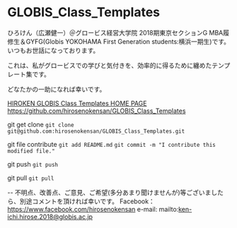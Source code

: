 # GLOBIS_Class_Templates

ひろけん（広瀬健一）＠グロービス経営大学院 2018期東京セクションG MBA履修生＆GYFG(Globis YOKOHAMA First Generation students:横浜一期生)です。
いつもお世話になっております。


これは、私がグロービスでの学びと気付きを、効率的に得るために纏めたテンプレート集です。


どなたかの一助になれば幸いです。


[HIROKEN GLOBIS Class Templates HOME PAGE](https://github.com/hirosenokensan/GLOBIS_Class_Templates)
 https://github.com/hirosenokensan/GLOBIS_Class_Templates

git get clone
`git clone git@github.com:hirosenokensan/GLOBIS_Class_Templates.git`

git file contribute
`git add README.md`
`git commit -m "I contribute this modified file."`

git push
`git push`

git pull
`git pull`

--
不明点、改善点、ご意見、ご希望(多分あまり聞けませんが)等ございましたら、別途コメントを頂ければ幸いです。
Facebook：https://www.facebook.com/hirosenokensan
e-mail: mailto:ken-ichi.hirose.2018@globis.ac.jp

